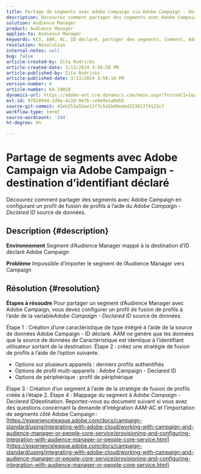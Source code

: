 ```yaml
---
title: Partage de segments avec Adobe Campaign via Adobe Campaign - destination d’identifiant déclaré
description: Découvrez comment partager des segments avec Adobe Campaign via Adobe Campaign - Destination ID déclaré
solution: Audience Manager
product: Audience Manager
applies-to: Audience Manager
keywords: KCS, AAM, AC, ID déclaré, partager des segments, Comment, Adobe Audience Manager, Adobe Campaign, destination d’ID déclaré
resolution: Resolution
internal-notes: null
bug: false
article-created-by: Zita Rodricks
article-created-date: 3/13/2024 3:56:58 PM
article-published-by: Zita Rodricks
article-published-date: 3/13/2024 3:58:10 PM
version-number: 4
article-number: KA-19029
dynamics-url: https://adobe-ent.crm.dynamics.com/main.aspx?forceUCI=1&pagetype=entityrecord&etn=knowledgearticle&id=fc071c51-52e1-ee11-904d-6045bd0065b6
exl-id: 978109d4-2d9a-4c2d-9e7b-ce9e0e1a0db5
source-git-commit: 42eb253a5bae11f7c5d1bd0edad323827f4122cf
workflow-type: tm+mt
source-wordcount: '244'
ht-degree: 0%

---
```


# Partage de segments avec Adobe Campaign via Adobe Campaign - destination d’identifiant déclaré


Découvrez comment partager des segments avec Adobe Campaign en configurant un profil de fusion de profils à l’aide du *Adobe Campaign - Declared ID* source de données.

## Description {#description}


<b>Environnement</b>
Segment d’Audience Manager mappé à la destination d’ID déclaré Adobe Campaign

<b>Problème</b>
Impossible d’importer le segment de l’Audience Manager vers Campaign


## Résolution {#resolution}


<b>Étapes à résoudre</b>
Pour partager un segment d’Audience Manager avec Adobe Campaign, vous devez configurer un profil de fusion de profils à l’aide de la variable*Adobe Campaign - Declared ID* source de données.

Étape 1 : Création d’une caractéristique de type intégré à l’aide de la source de données Adobe Campaign - ID déclaré.
AAM ne génère que les données que la source de données de Caractéristique est identique à l’identifiant utilisateur sortant de la destination.
Étape 2 : créez une stratégie de fusion de profils à l’aide de l’option suivante.

- Options sur plusieurs appareils : derniers profils authentifiés
- Options de profil multi-appareils : Adobe Campaign - Declared ID
- Options de périphérique : profil de périphérique


Étape 3 : Création d’un segment à l’aide de la stratégie de fusion de profils créée à l’étape 2.
Étape 4 : Mappage du segment à *Adobe Campaign - Declared ID*destination.
Reportez-vous au document suivant si vous avez des questions concernant la demande d’intégration AAM-AC et l’importation de segments côté Adobe Campaign : [https://experienceleague.adobe.com/docs/campaign-standard/using/integrating-with-adobe-cloud/working-with-campaign-and-audience-manager-or-people-core-service/provisioning-and-configuring-integration-with-audience-manager-or-people-core-service.html](https://experienceleague.adobe.com/docs/campaign-standard/using/integrating-with-adobe-cloud/working-with-campaign-and-audience-manager-or-people-core-service/provisioning-and-configuring-integration-with-audience-manager-or-people-core-service.html)
